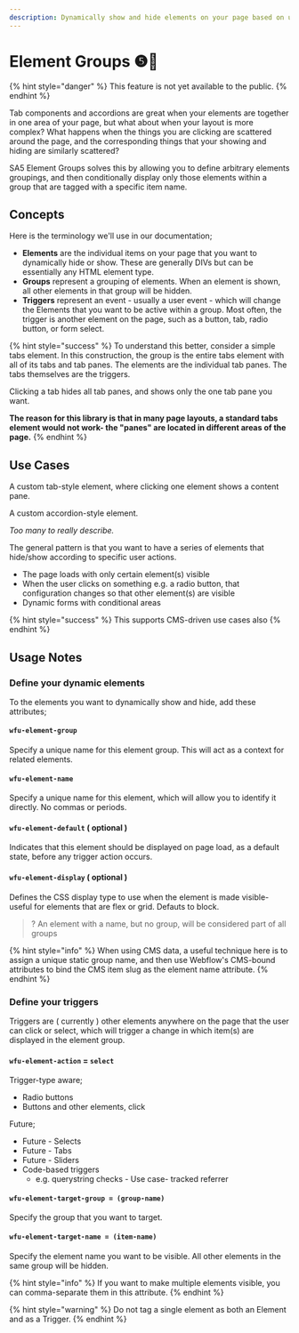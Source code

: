 ```yaml
---
description: Dynamically show and hide elements on your page based on user actions
---
```


# Element Groups ❺🧪

{% hint style="danger" %}
This feature is not yet available to the public.&#x20;
{% endhint %}

Tab components and accordions are great when your elements are together in one area of your page, but what about when your layout is more complex?  What happens when the things you are clicking are scattered around the page, and the corresponding things that your showing and hiding are similarly scattered?

SA5 Element Groups solves this by allowing you to define arbitrary elements groupings, and then conditionally display only those elements within a group that are tagged with a specific item name.

## Concepts

Here is the terminology we'll use in our documentation;&#x20;

* **Elements** are the individual items on your page that you want to dynamically hide or show. These are generally DIVs but can be essentially any HTML element type.&#x20;
* **Groups** represent a grouping of elements. When an element is shown, all other elements in that group will be hidden.
* **Triggers** represent an event - usually a user event - which will change the Elements that you want to be active within a group. Most often, the trigger is another element on the page, such as a button, tab, radio button, or form select.&#x20;

{% hint style="success" %}
To understand this better, consider a simple tabs element.  In this construction, the group is the entire tabs element with all of its tabs and tab panes.  The elements are the individual tab panes.  The tabs themselves are the triggers.&#x20;

Clicking a tab hides all tab panes, and shows only the one tab pane you want.&#x20;

**The reason for this library is that in many page layouts, a standard tabs element would not work- the "panes" are located in different areas of the page.**
{% endhint %}

## Use Cases

A custom tab-style element, where clicking one element shows a content pane.&#x20;

A custom accordion-style element.&#x20;

_Too many to really describe._&#x20;

The general pattern is that you want to have a series of elements that hide/show according to specific user actions.&#x20;

* The page loads with only certain element(s) visible
* When the user clicks on something e.g. a radio button, that configuration changes so that other element(s) are visible  &#x20;
* Dynamic forms with conditional areas&#x20;

{% hint style="success" %}
This supports CMS-driven use cases also &#x20;
{% endhint %}

## Usage Notes

### Define your dynamic elements

To the elements you want to dynamically show and hide, add these attributes;

#### `wfu-element-group`

Specify a unique name for this element group. This will act as a context for related elements.&#x20;

#### `wfu-element-name`

Specify a unique name for this element, which will allow you to identify it directly. No commas or periods.&#x20;

#### `wfu-element-default` ( optional )

Indicates that this element should be displayed on page load, as a default state, before any trigger action occurs.&#x20;

#### `wfu-element-display` ( optional )

Defines the CSS display type to use when the element is made visible- useful for elements that are flex or grid.  Defauts to block.&#x20;

> ? An element with a name, but no group, will be considered part of all groups&#x20;

{% hint style="info" %}
When using CMS data, a useful technique here is to assign a unique static group name, and then use Webflow's CMS-bound attributes to bind the CMS item slug as the element name attribute.&#x20;
{% endhint %}

### Define your triggers

Triggers are ( currently ) other elements anywhere on the page that the user can click or select, which will trigger a change in which item(s) are displayed in the element group.&#x20;

#### `wfu-element-action` = `select`

Trigger-type aware;

* Radio buttons
* Buttons and other elements, click&#x20;

Future;

* Future - Selects&#x20;
* Future - Tabs
* Future - Sliders
* Code-based triggers
  * e.g. querystring checks - Use case- tracked referrer&#x20;

#### `wfu-element-target-group = (group-name)`

Specify the group that you want to target.

#### `wfu-element-target-name = (item-name)`

Specify the element name you want to be visible. All other elements in the same group will be hidden.&#x20;

{% hint style="info" %}
If you want to make multiple elements visible, you can comma-separate them in this attribute.&#x20;
{% endhint %}

{% hint style="warning" %}
Do not tag a single element as both an Element and as a Trigger.&#x20;
{% endhint %}









